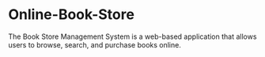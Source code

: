 # Online-Book-Store
The Book Store Management System is a web-based application that allows users to browse, search, and purchase books online. 
